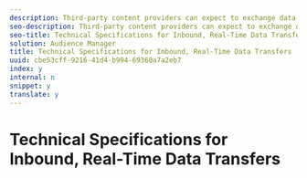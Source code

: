 ```yaml
---
description: Third-party content providers can expect to exchange data with Audience Manager according to these technical specifications. A real-time (synchronous) integration transfers data in near-real time as a user visits or takes actions on your site. Technical, engineering, or development teams should use this material to help set up real-time data transfers with Audience Manager.
seo-description: Third-party content providers can expect to exchange data with Audience Manager according to these technical specifications. A real-time (synchronous) integration transfers data in near-real time as a user visits or takes actions on your site. Technical, engineering, or development teams should use this material to help set up real-time data transfers with Audience Manager.
seo-title: Technical Specifications for Inbound, Real-Time Data Transfers
solution: Audience Manager
title: Technical Specifications for Inbound, Real-Time Data Transfers
uuid: cbe53cff-9216-41d4-b994-69360a7a2eb7
index: y
internal: n
snippet: y
translate: y
---
```


# Technical Specifications for Inbound, Real-Time Data Transfers

